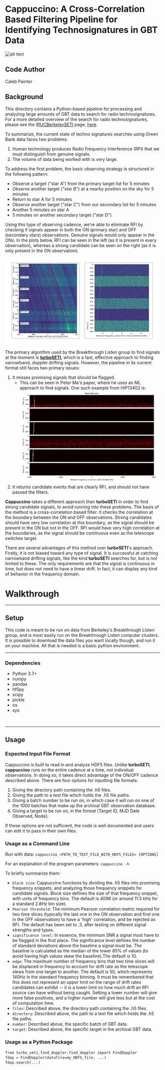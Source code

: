 # Cappuccino: A Cross-Correlation Based Filtering Pipeline for Identifying Technosignatures in GBT Data 


![alt text](https://cdn.sci.news/images/enlarge10/image_11611e-Breakthrough-Listen.jpg)

## Code Author

Caleb Painter

## Background

This directory contains a Python-based pipeline for processing and analyzing large amounts of GBT data to search for radio technosignatures. For a more detailed overview of the search for radio technosignatures, please see the [@UCBerkeleySETI](https://github.com/UCBerkeleySETI) page, [here](https://github.com/UCBerkeleySETI/breakthrough/tree/master/GBT).  

To summarize, the current state of techno signatures searches using Green Bank data faces two problems:
1. Human technology produces Radio Frequency Interference (RFI) that we must distinguish from genuine signals.
2. The volume of data being worked with is very large.

To address the first problem, the basic observing strategy is structured in the following pattern:
* Observe a target ("star A") from the primary target list for 5 minutes
* Observe another target ("star B") at a nearby position on the sky for 5 minutes
* Return to star A for 5 minutes
* Observe another target ("star C") from our secondary list for 5 minutes
* Another 5 minutes on star A
* 5 minutes on another secondary target ("star D")

Using this type of observing cadence, we're able to eliminate RFI by checking if signals appear in both the ON (primary star) and OFF (secondary stars) observations. Genuine signals would only appear in the ONs. In the plots below, RFI can be seen in the left (as it is present in every observation), whereas a strong candidate can be seen on the right (as it is only present in the ON observation).

![alt text](/notebooks/images/good_bad.png)

The primary algorithm used by the Breakthrough Listen group to find signals at the moment is [**turboSETI**](https://github.com/UCBerkeleySETI/turbo_seti), which is a fast, effective approach to finding narrowband, doppler drifting signals. However, the pipeline in its current format still faces two primary issues:
1. It misses promising signals that should be flagged.
   - This can be seen in Peter Ma's paper, where he uses an ML approach to find signals. One such example from HIP13402 is:
    ![alt text](/notebooks/images/Peter_signal.png)
2. It returns candidate events that are clearly RFI, and should not have passed the filters.

**Cappuccino** takes a different approach than **turboSETI** in order to find strong candidate signals, to avoid running into these problems. The basis of the method is a cross-correlation based filter: it checks the correlation at the boundary between the ON and OFF observations. Strong candidates should have very low correlation at this boundary, as the signal should be present in the ON but not in the OFF. RFI would have very high correlation at the boundaries, as the signal should be continuous even as the telescope switches target.  

There are several advantages of this method over **turboSETI**'s approach. Firstly, it is not biased toward any type of signal. It is successful at catching narrowband drifting signals, like the kind **turboSETI** searches for, but is not limited to these. The only requirements are that the signal is continuous in time, but does not need to have a linear drift. In fact, it can display any kind of behavior in the frequency domain. 

# Walkthrough

-------------------
## Setup

This code is meant to be run on data from Berkeley's Breakthrough Listen group, and is most easily run on the Breakthrough Listen computer clusters. It is possible to download the data files you want locally though, and run it on your machine. All that is needed is a basic python environment. 

-------------------
### Dependencies

- Python 3.7+
- numpy
- pandas
- hf5py
- scipy
- pickle
- os
- sys

&nbsp;

-------------------
## Usage

### Expected Input File Format

Cappuccino is built to read in and analyze HDF5 files. Unlike **turboSETI**, **cappuccino** runs on the entire cadence at a time, not individual observations. In doing so, it takes direct advantage of the ON/OFF cadence described above. There are four options for inputting file formats:
1. Giving the directory path containing the .h5 files.
2. Giving the path to a text file which holds the .h5 file paths.
3. Giving a batch number to be run on, in which case it will run on one of the 1000 batches that make up the archival GBT observation database.
4. Giving a target to be run on, in the format [Target ID, MJD Date Observed, Node]. 

If these options are not sufficient, the code is well documented and users can edit it to pass in their own files.

### Usage as a Command Line

Run with data: `cappuccino <PATH_TO_TEXT_FILE_WITH_HDF5_FILES> [OPTIONS]`

For an explanation of the program parameters: `cappuccino -h`

To briefly summarize them:
- `block size`: Cappuccino functions by dividing the .h5 files into promising frequency snippets, and analyzing those frequency snippets for candidate signals. Block size defines the size of that frequency snippet, with units of frequency bins. The default is 4096 (or around 11.5 kHz for a standard 2.8Hz bin size). 
- `Pearson threshold`: The minimum Pearson correlation metric required for two time slices (typically the last one in the ON observation and first one in the OFF observation) to have a 'high' correlation, and be rejected as RFI. The default has been set to .3, after testing on different signal strengths and types.
- `significance level`: In essence, the minimum SNR a signal must have to be flagged in the first place. The significance level defines the number of standard deviations above the baseline a signal must be. The baseline is calculated as the median of the lower 85% of values (to avoid having high values skew the baseline).The default is 10.
- `edge`: The maximum number of frequency bins that two time slices will be displaced in frequency to account for drift rate as the telescope slews from one target to another. The default is 50, which represents 140Hz in the standard frequency binning. It must be remembered that this does not represent an upper limit on the range of drift rates candidates can exhibit -- it is a lower limit on how much drift an RFI source can have without being caught. Setting a lower number will give more false positives, and a higher number will give less but at the cost of computation time.
- `files`: Described above, the directory path containing the .h5 files.
- `directory`: Described above, the path to a text file which holds the .h5 file paths.
- `number`: Described above, the specific batch of GBT data.
- `target`: Described above, the specific target in the archival GBT data.


### Usage as a Python Package

```
from turbo_seti.find_doppler.find_doppler import FindDoppler
fdop = FindDoppler(datafile=my_HDF5_file, ...)
fdop.search(...)
```



